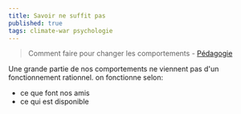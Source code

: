```yaml
---
title: Savoir ne suffit pas
published: true
tags: climate-war psychologie
---
```

> Comment faire pour changer les comportements - [Pédagogie](https://www.youtube.com/watch?v=Axx5zMARtvE&t=495s)

Une grande partie de nos comportements ne viennent pas d'un fonctionnement rationnel.
on fonctionne selon:
- ce que font nos amis
- ce qui est disponible